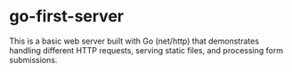 # go-first-server
This is a basic web server built with Go (net/http) that demonstrates handling different HTTP requests, serving static files, and processing form submissions.

